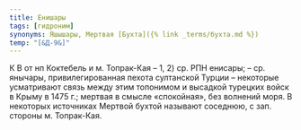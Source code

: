 ```yaml
---
title: Енишары
tags: [гидроним]
synonyms: Яшышары, Мертвая [Бухта]({% link _terms/бухта.md %})
temp: "[&Д-9&]"
---
```


К В от нп Коктебель и м. Топрак-Кая – 1, 2) ср. РПН енисары; – ср. янычары,
привилегированная пехота султанской Турции – некоторые усматривают связь между
этим топонимом и высадкой турецких войск в Крыму в 1475 г.; мертвая в смысле
«спокойная», без волнений моря. В некоторых источниках Мертвой бухтой называют
соседнюю, с зап. стороны м. Топрак-Кая.
